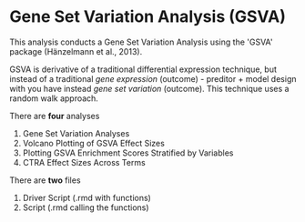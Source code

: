 # Gene Set Variation Analysis (GSVA)

This analysis conducts a Gene Set Variation Analysis using the 'GSVA' package (Hänzelmann et al., 2013). 

GSVA is derivative of a traditional differential expression technique, but instead of a traditional _gene expression_ (outcome) - preditor + model design with you have instead _gene set variation_ (outcome). This technique uses a random walk approach. 

There are **four** analyses 
 1) Gene Set Variation Analyses
 2) Volcano Plotting of GSVA Effect Sizes 
 3) Plotting GSVA Enrichment Scores Stratified by Variables
 4) CTRA Effect Sizes Across Terms

There are **two** files 
1) Driver Script (.rmd with functions)
2) Script (.rmd calling the functions)
